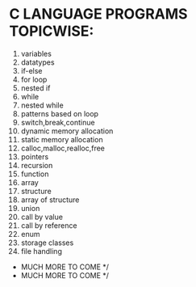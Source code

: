 # C LANGUAGE PROGRAMS TOPICWISE:
1. variables 
2. datatypes
3. if-else
4. for loop
5. nested if 
6. while
7. nested while
8. patterns based on loop
9. switch,break,continue
10. dynamic memory allocation 
11. static memory allocation
12. calloc,malloc,realloc,free
13. pointers
14. recursion
15. function
16. array
17. structure
18. array of structure
19. union
20. call by value 
21. call by reference
22. enum
23. storage classes
24. file handling

* MUCH MORE TO COME */
* MUCH MORE TO COME */